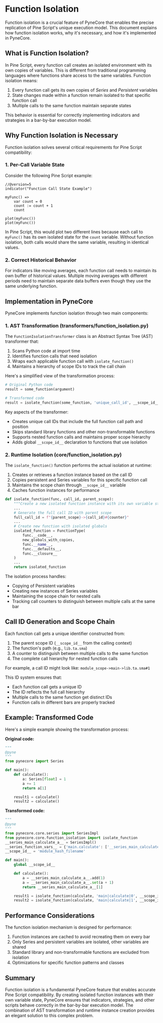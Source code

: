 <!--
---
weight: 1002
title: "Function Isolation"
description: "How function isolation works in PyneCore and why it's essential for Pine Script compatibility"
icon: "privacy_tip"
date: "2025-03-31"
lastmod: "2025-03-31"
draft: false
toc: true
---
-->

# Function Isolation

Function isolation is a crucial feature of PyneCore that enables the precise replication of Pine Script's unique execution model. This document explains how function isolation works, why it's necessary, and how it's implemented in PyneCore.

## What is Function Isolation?

In Pine Script, every function call creates an isolated environment with its own copies of variables. This is different from traditional programming languages where functions share access to the same variables. Function isolation means:

1. Every function call gets its own copies of *Series* and *Persistent* variables
2. State changes made within a function remain isolated to that specific function call
3. Multiple calls to the same function maintain separate states

This behavior is essential for correctly implementing indicators and strategies in a bar-by-bar execution model.

## Why Function Isolation is Necessary

Function isolation solves several critical requirements for Pine Script compatibility:

### 1. Per-Call Variable State

Consider the following Pine Script example:

```pine
//@version=5
indicator("Function Call State Example")

myFunc() =>
    var count = 0
    count := count + 1
    count

plot(myFunc())
plot(myFunc())
```

In Pine Script, this would plot two different lines because each call to `myFunc()` has its own isolated state for the `count` variable. Without function isolation, both calls would share the same variable, resulting in identical values.

### 2. Correct Historical Behavior

For indicators like moving averages, each function call needs to maintain its own buffer of historical values. Multiple moving averages with different periods need to maintain separate data buffers even though they use the same underlying function.

## Implementation in PyneCore

PyneCore implements function isolation through two main components:

### 1. AST Transformation (transformers/function_isolation.py)

The `FunctionIsolationTransformer` class is an Abstract Syntax Tree (AST) transformer that:

1. Scans Python code at import time
2. Identifies function calls that need isolation
3. Wraps each applicable function call with `isolate_function()`
4. Maintains a hierarchy of scope IDs to track the call chain

Here's a simplified view of the transformation process:

```python
# Original Python code
result = some_function(argument)

# Transformed code
result = isolate_function(some_function, 'unique_call_id', __scope_id__)(argument)
```

Key aspects of the transformer:

- Creates unique call IDs that include the full function call path and position
- Skips standard library functions and other non-transformable functions
- Supports nested function calls and maintains proper scope hierarchy
- Adds global `__scope_id__` declaration to functions that use isolation

### 2. Runtime Isolation (core/function_isolation.py)

The `isolate_function()` function performs the actual isolation at runtime:

1. Creates or retrieves a function instance based on the call ID
2. Copies persistent and Series variables for this specific function call
3. Maintains the scope chain through `__scope_id__` variable
4. Caches function instances for performance

```python
def isolate_function(func, call_id, parent_scope):
    """Create a new isolated function instance with its own variable state"""
    ...
    # Generate the full call ID with parent scope
    full_call_id = f"{parent_scope}->{call_id}#{counter}"
    ...
    # Create new function with isolated globals
    isolated_function = FunctionType(
        func.__code__,
        new_globals_with_copies,
        func.__name__,
        func.__defaults__,
        func.__closure__
    )
    ...
    return isolated_function
```

The isolation process handles:
- Copying of Persistent variables
- Creating new instances of Series variables
- Maintaining the scope chain for nested calls
- Tracking call counters to distinguish between multiple calls at the same bar

## Call ID Generation and Scope Chain

Each function call gets a unique identifier constructed from:

1. The parent scope ID (`__scope_id__` from the calling context)
2. The function's path (e.g., `lib.ta.sma`)
3. A counter to distinguish between multiple calls to the same function
4. The complete call hierarchy for nested function calls

For example, a call ID might look like:
`module_scope->main->lib.ta.sma#1`

This ID system ensures that:
- Each function call gets a unique ID
- The ID reflects the full call hierarchy
- Multiple calls to the same function get distinct IDs
- Function calls in different bars are properly tracked

## Example: Transformed Code

Here's a simple example showing the transformation process:

**Original code:**
```python
"""
@pyne
"""
from pynecore import Series

def main():
    def calculate():
        a: Series[float] = 1
        a += 1
        return a[1]

    result1 = calculate()
    result2 = calculate()
```

**Transformed code:**
```python
"""
@pyne
"""
from pynecore.core.series import SeriesImpl
from pynecore.core.function_isolation import isolate_function
__series_main_calculate_a__ = SeriesImpl()
__series_function_vars__ = {'main.calculate': ['__series_main_calculate_a__']}
__scope_id__ = 'module_hash_filename'

def main():
    global __scope_id__

    def calculate():
        a = __series_main_calculate_a__.add(1)
        a = __series_main_calculate_a__.set(a + 1)
        return __series_main_calculate_a__[1]

    result1 = isolate_function(calculate, 'main|calculate|0', __scope_id__)()
    result2 = isolate_function(calculate, 'main|calculate|1', __scope_id__)()
```

## Performance Considerations

The function isolation mechanism is designed for performance:

1. Function instances are cached to avoid recreating them on every bar
2. Only Series and persistent variables are isolated, other variables are shared
3. Standard library and non-transformable functions are excluded from isolation
4. Optimizations for specific function patterns and classes

## Summary

Function isolation is a fundamental PyneCore feature that enables accurate Pine Script compatibility. By creating isolated function instances with their own variable state, PyneCore ensures that indicators, strategies, and other scripts behave correctly in the bar-by-bar execution model. The combination of AST transformation and runtime instance creation provides an elegant solution to this complex problem.
